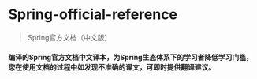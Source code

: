 # Spring-official-reference
> Spring官方文档（中文版）
#### 编译的Spring官方文档中文译本，为Spring生态体系下的学习者降低学习门槛，您在使用文档的过程中如发现不准确的译文，可即时提供翻译建议。
